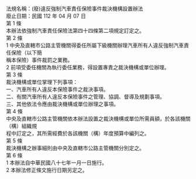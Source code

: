 法規名稱：(廢)違反強制汽車責任保險事件裁決機構設置辦法  
廢止日期：民國 112 年 04 月 07 日  
第 1 條  
本辦法依強制汽車責任保險法第四十四條第二項規定訂定之。  
第 2 條  
1 中央及直轄市公路主管機關得委任所屬下級機關辦理汽車所有人違反強制汽車責任保險（以下簡  
稱本保險）事件裁罰之業務。  
2 前項受委任機關為執行委任業務，得設置專責之裁決機構或單位辦理。  
第 3 條  
裁決機構或單位掌理下列事項：  
一、汽車所有人違反本保險事件之裁決事項。  
二、有關汽車所有人違反本保險事件之管理、協調、督導及規劃事項。  
三、其他依法令應由裁決機構或單位辦理之事項。  
第 4 條  
中央及直轄市公路主管機關依本辦法設置之裁決機構或單位所需員額，於各該機關（構）組織規  
程中訂定之，其所需經費於各該機關（構）年度預算中編列之。  
第 5 條  
裁決機構之辦事細則由中央及直轄市公路主管機關分別定之。  
第 6 條  
1 本辦法自中華民國八十七年一月一日施行。  
2 本辦法修正條文施行日期另定之。  



